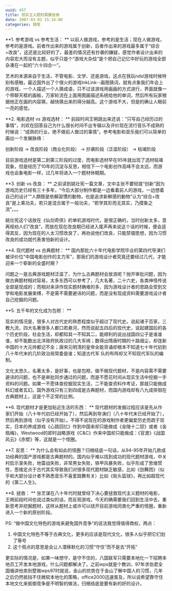 ```yaml
---
uuid: 457
title: 现实主义题材需要拯救
date: 2007-03-02 15:34:00
categories: 随笔
---
```

**1\. 参考游戏 vs 参考生活：
**
以前人做游戏，参考的是生活；现在人做游戏，参考的是游戏。前者作出来的游戏属于创新，后者作出来的游戏最多属于“综合+改良”，这还是比较好的了，最差的情况还有抄袭的嫌疑，感觉作者设计出来的内容宏大而没有主题，似乎只是个“游戏大杂烩”是个把自己记忆中好玩的游戏全部杂凑在一起的“六十四合一”。

艺术的本源来自于生活，不管电影、文学、还是游戏，这点在我玩ndsl游戏时候特别有感触，最近国外出了个很火的游戏InkLink--画图猜词，就有点象我们年会上的游戏，一个人描述一个人猜成语，只不过该游戏用画画的方式进行，界面就像一个带聊天框的画板，万家轮流在上面用图画描述系统给他的单词，然后所有玩家根据他正在画的内容猜，越快猜出来的得分越高。这个游戏不大，但是的确让人眼前一亮的感觉。

**2\. 电影选材 vs 游戏选材：
**
前段时间王朔跳出来还说：“只写自己经历过的事情”，刘欢在回答自己为什么很长时间不出专辑以及评价现在流行音乐不成熟的时候说：“成熟的行业，绝不做前人做过的事情”。参考电影和音乐我们可以简单的画出一个发展脉络：

创新阶段 -> 改良阶段（商业化阶段） -> 抄袭阶段（泛滥阶段） -> 枯竭阶段

目前游戏选材是第二到第三阶段的过度，而电影选材早在95年就出现了选材枯竭现象，但是经历了10年的沉淀与反思，相信下一个电影创作高峰不会太远，而游戏也会象电影一样，过几年将进入一个题材休眠期。

**3\. 创新 vs 改良：
**
之前读到姚壮宪一篇文章，文中主张不要轻提“创新”因为游戏历史已经有三十多年，“今后大部分制作都是一边看着前人的游戏，一边想着自己的设计”“人類既是依賴習慣的動物，也是追求新鮮感的動物”认为“综合+改良”是上乘功夫，若只是混合属于一般功夫，“若学其形而无其实，乃摸象之流”。。。

姚壮宪这个话放在《仙剑奇侠》的单机游戏时代，是很正确的，当时创新太多，意再规劝人们“改良”，而放在现在改良期已经进入尾声再来说这个话的时候，便会适得其反，因为现在的人太习惯改良了，再劝说他们改良，只能禁锢思想，因为习惯改良的成功就代表害怕新的设计。

**4\. 现代题材 vs 古典题材：
**
国内那批六十年代电影学院毕业的第四代导演们被评价位“中国电影创作的主力军”，那我们的游戏设计者究竟还要经过几代，才能迎来一个崭新的全盛时期？

问题之一是古典游戏题材泛滥了，为什么古典题材会放浪呢？抛开审批问题，因为做古典题材相对容易，太多东西可以参考了，几大名著，二十六史，各类神怪传说全部是现成的；而相对来讲作现实题材确难的多，因为游戏设计者的思路会受到文学和电影发展束缚，不是需不需要避讳的问题，而是没有现成资料需要游戏设计者自己挖掘的问题。

**5\. 五千年的文化成为包袱：
**


现实的情况是，很多人对古代史的熟悉程度似乎超过了现代史。说起诸子百家，三教九流，四大名著很多人都口若悬河，然而说起五四后的现代史，说起建国后的各个历史阶段，社会生活，却都知其一不知其二，能顺利的说出战国四公子是谁谁谁，却不能数出北洋政府执政过的几大军阀；数得出隋唐时期的十路烟尘，却连新中国的十大元帅都记不全；唐宋元明清的皇帝全能背诵却根本不知道七十年代初到八十年代末的几阶政治局常委是谁；知道古代军
队的布阵却又不知现代军队的编制。

文化太悠久，名著太多，是好事，也是包袱，做不做现代题材，不是内容需不需要避讳的问题，也不是审批同步通过的问题，而是不愿花时间从现实生活中挖掘一手资料的问题。如果一不愿体查挖掘现实生活，二不能查资料作考证，那就只能做成科幻或者玄幻。国外游戏只有三到四成是古典题材，而国内游戏却有八九成徘徊在古典题材上，这是个不正常的比例。

**6\. 现代题材才是更加贴近生活的东西：
**
现代题材的发掘过程应该是先从作家们开始（八十年代初已经开始了），然后再到导演们（八十年代末已经开始了），然后再到游戏（似乎没有开始）。不得不说现在的游戏制作者更偏爱历史而疏于现实，日本的养成游戏《心跳回忆》作到中国来却只能做成《金陵十二钗》或者《金瓶梅》，Westwood的即时战略游戏《C&C》作来中国却只能做成：《官渡》《战国风云》《赤壁》等，这就是一个怪圈。

**7\. 反思：
**
为什么会有如此的怪圈？归根结底一句话，从94-95年开始几款成功经典的国产游戏都是古典题材的。国内似乎难以找到成功的现代题材游戏，中关村启示录失败，地雷战失败，非常男女失败，铁甲风暴失败，似乎形成了思维惯性，思维定点于古代其实导致我们对很多现代题材缺乏敏感，比如《劲舞团》（似乎和大部分设计者不熟悉音乐不喜爱跳舞有关）比如《街头篮球》，再比如超现代的《第二人生》。

**8\. 拯救：
**
张艺谋在八十年代时就曾经下决心要拯救现代主义题材的电影，王朔前段时间也说过类似的话，而反观游戏，今天的确需要我们回到生活中去，重新思考并挖掘题材，这样从题材上或许可以绕开目前游戏同类化严重的怪圈，重新进入一个新的原创阶段。

PS: “做中国文化特色的游戏来避免国外竞争”的说法我觉得值得商权，两点：

1) 中国文化特色不等于古典文化，更多的应该是现代文化，很多人似乎把它们划了等号
2) 这个观点的意思是会让人潜移默化的习惯“守住”而不是去“开拓”

更实际的情况是，如果一味想守，是守不住的，八国联军只需要本地化一下招聘本地员工开发本地游戏，什么问题都解决了。之前wps就是个教训，97年求伯君全国循讲他卖别墅做wps97时就说，金山的优势在于金山了解中国人的习惯，几年之后仍然抵挡不住微软本地化的策略，office2000迅速普及，所以说希望靠守住本地文化来抵御竞争是不明智的做法，归根结底是要有新的好的设计。


